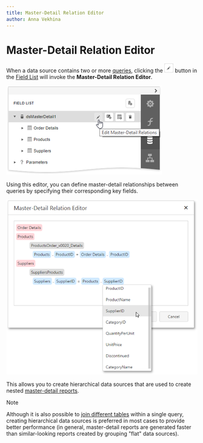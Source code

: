 ```yaml
---
title: Master-Detail Relation Editor
author: Anna Vekhina
---
```


# Master-Detail Relation Editor

When a data source contains two or more [queries](data-source-wizard/specify-data-source-settings-database.md), clicking the ![](../../../images/eurd-web-report-wizard-edit-query.png) button in the [Field List](ui-panels/field-list.md) will invoke the **Master-Detail Relation Editor**.

![](../../../images/eurd-web-open-master-detail-relation-editor.png)

Using this editor, you can define master-detail relationships between queries by specifying their corresponding key fields.

![](../../../images/eurd-web-master-detail-relation-editor.png)

This allows you to create hierarchical data sources that are used to create nested [master-detail reports](../create-popular-reports/create-a-master-detail-report-use-detail-report-bands.md).

> [!NOTE]
> Although it is also possible to [join different tables](query-builder.md) within a single query, creating hierarchical data sources is preferred in most cases to provide better performance (in general, master-detail reports are generated faster than similar-looking reports created by grouping "flat" data sources).